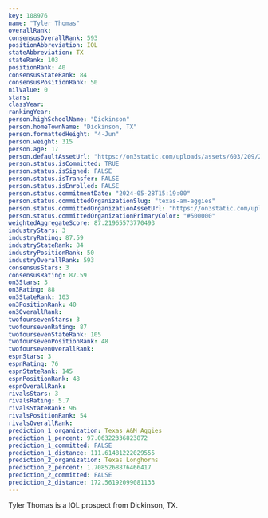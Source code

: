 ```yaml
---
key: 108976
name: "Tyler Thomas"
overallRank: 
consensusOverallRank: 593
positionAbbreviation: IOL
stateAbbreviation: TX
stateRank: 103
positionRank: 40
consensusStateRank: 84
consensusPositionRank: 50
nilValue: 0
stars: 
classYear: 
rankingYear: 
person.highSchoolName: "Dickinson"
person.homeTownName: "Dickinson, TX"
person.formattedHeight: "4-Jun"
person.weight: 315
person.age: 17
person.defaultAssetUrl: "https://on3static.com/uploads/assets/603/209/209603.jpeg"
person.status.isCommitted: TRUE
person.status.isSigned: FALSE
person.status.isTransfer: FALSE
person.status.isEnrolled: FALSE
person.status.commitmentDate: "2024-05-28T15:19:00"
person.status.committedOrganizationSlug: "texas-am-aggies"
person.status.committedOrganizationAssetUrl: "https://on3static.com/uploads/assets/270/150/150270.svg"
person.status.committedOrganizationPrimaryColor: "#500000"
weightedAggregateScore: 87.21965573770493
industryStars: 3
industryRating: 87.59
industryStateRank: 84
industryPositionRank: 50
industryOverallRank: 593
consensusStars: 3
consensusRating: 87.59
on3Stars: 3
on3Rating: 88
on3StateRank: 103
on3PositionRank: 40
on3OverallRank: 
twofoursevenStars: 3
twofoursevenRating: 87
twofoursevenStateRank: 105
twofoursevenPositionRank: 48
twofoursevenOverallRank: 
espnStars: 3
espnRating: 76
espnStateRank: 145
espnPositionRank: 48
espnOverallRank: 
rivalsStars: 3
rivalsRating: 5.7
rivalsStateRank: 96
rivalsPositionRank: 54
rivalsOverallRank: 
prediction_1_organization: Texas A&M Aggies
prediction_1_percent: 97.06322336823872
prediction_1_committed: FALSE
prediction_1_distance: 111.61481222029555
prediction_2_organization: Texas Longhorns
prediction_2_percent: 1.7085268876466417
prediction_2_committed: FALSE
prediction_2_distance: 172.56192099081133
---
```

Tyler Thomas is a IOL prospect from Dickinson, TX.